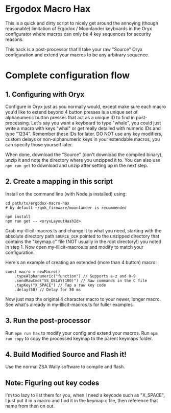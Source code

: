 # Ergodox Macro Hax

This is a quick and dirty script to nicely get around the annoying (though reasonable) limitation of Ergodox / Moonlander keyboards in the Oryx configurator where macros can only be 4 key sequences for security reasons.

This hack is a post-processor that'll take your raw "Source" Oryx configuration and extend your macros to be any arbitrary sequence.

# Complete configuration flow

## 1. Configuring with Oryx

Configure in Oryx just as you normally would, except make sure each macro you'd like to extend beyond 4 button presses is a unique set of alphanumeric button presses that act as a unique ID to find in post-processing.  Let's say you want a keyboard to type "whale", you could just write a macro with keys "whal" or get really detailed with numeric IDs and type "1234".  Remember these IDs for later.  DO NOT use any key modifiers, custom delays or non-alphanumeric keys in your extendable macros, you can specify those yourself later.

When done, download the "Source" (don't download the compiled binary), unzip it and note the directory where you unzipped it to. 
You can also use `npm run get` to download and unzip after setting up in the next step.

## 2. Create a mapping in this script

Install on the command line (with Node.js installed) using:

```
cd path/to/ergodox-macro-hax
# by default ~/qmk_firmware/moonlander is recommended

npm install
npm run get -- <oryxLayoutHashId>
```

Grab my-illicit-macros.ts and change it to what you need, starting with the absolute directory path `SOURCE_DIR` pointed to the unzipped directory that contains the "keymap.c" file (NOT usually in the root directory!) you noted in step 1.  Now open my-illicit-macros.ts and modify to match your configuration.

Here's an example of creating an extended (more than 4 button) macro:

```
const macro = newMacro()
    .typeAlphanumeric("function") // Supports a-z and 0-9
    .sendRawCmd("SS_DELAY(100)") // Raw commands in the C file
    .tapKey("X_SPACE") // Tap a raw key code
    .delay(50) // Delay for 50 ms
```

Now just map the original 4 character macro to your newer, longer macro.  See what's already in my-illicit-macros.ts for fuller examples.

## 3. Run the post-processor

Run `npm run hax` to modify your config and extend your macros.
Run `npm run copy` to copy the processed keymap to the parent keymaps folder.

## 4. Build Modified Source and Flash it!

Use the normal ZSA Wally software to compile and flash.

## Note: Figuring out key codes

I'm too lazy to list them for you, when I need a keycode such as "X_SPACE", I just put it in a macro and find it in the keymap.c file, then reference that name from then on out.
